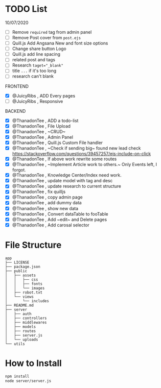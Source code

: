 # TODO List

10/07/2020
-   [ ] Remove `required` tag from admin panel
-   [ ] Remove Post cover from `post.ejs`
-   [ ] Quill.js Add Angsana New and font size options
-   [ ] Change share button Logo
-   [ ] Quill.js add line spacing
-   [ ] related post and tags
-   [ ] Research `taget="_blank"`
-   [ ] title `...` if it's too long
-   [ ] research can't blank

FRONTEND

-   [x] @JuicyRibs , ADD Every pages
-   [ ] @JuicyRibs , Responsive

BACKEND

-   [x] @ThanadonTee , ADD a todo-list
-   [x] @ThanadonTee , File Upload
-   [x] @ThanadonTee , ~CRUD~
-   [x] @ThanadonTee , Admin Panel
-   [x] @ThanadonTee , Quill.js Custom File handler
-   [x] @ThanadonTee , ~Check if sending big~ found new lead check https://stackoverflow.com/questions/39457257/ejs-include-on-click
-   [x] @ThanadonTee , If above work rewrite some routes
-   [x] @ThanadonTee , ~Implement Article work to others.~ Only Events left, I forgot.
-   [x] @ThanadonTee , Knowledge Center/Index need work.
-   [x] @ThanadonTee , update model with tag and desc
-   [x] @ThanadonTee , update research to current structure
-   [x] @ThanadonTee , fix quilljs
-   [x] @ThanadonTee , copy admin page
-   [x] @ThanadonTee , add dummy data
-   [x] @ThanadonTee , show new data
-   [x] @ThanadonTee , Convert dataTable to fooTable
-   [x] @ThanadonTee , Add ~edit~ and Delete pages
-   [x] @ThanadonTee , Add carosal selector

# File Structure

```
app
├── LICENSE
├── package.json
├── public
│   ├── assets
│   │   ├── css
│   │   ├── fonts
│   │   └── images
│   ├── robot.txt
│   └── views
│       └── includes
├── README.md
├── server
│   ├── auth
│   ├── controllers
│   ├── middlewares
│   ├── models
│   ├── routes
│   ├── server.js
│   └── uploads
└── utils
```

# How to Install

```bash
npm install
node server/server.js
```
